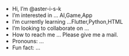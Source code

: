 - Hi, I’m @aster-i-s-k
- I’m interested in ... AI,Game,App
- I’m currently learning ...Flutter,Python,HTML
- I’m looking to collaborate on ...
- How to reach me ... Please give me a mail.
- Pronouns: ...
- Fun fact: ...

<!---
aster-i-s-k/aster-i-s-k is a ✨ special ✨ repository because its `README.md` (this file) appears on your GitHub profile.
You can click the Preview link to take a look at your changes.
--->
